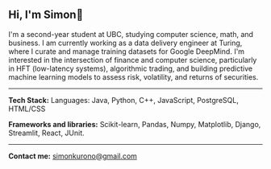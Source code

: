 ## Hi, I'm Simon👋
<!--
**SimonKurono/SimonKurono** is a ✨ _special_ ✨ repository because its `README.md` (this file) appears on your GitHub profile.

Here are some ideas to get you started:

- 🔭 I’m currently working on ...
- 🌱 I’m currently learning ...
- 👯 I’m looking to collaborate on ...
- 🤔 I’m looking for help with ...
- 💬 Ask me about ...
- 📫 How to reach me: ...
- 😄 Pronouns: ...
- ⚡ Fun fact: ...
-->
I'm a second-year student at UBC, studying computer science, math, and business. I am currently working as a data delivery engineer at Turing, where I curate and manage training datasets for Google DeepMind. I'm interested in the intersection of finance and computer science, particularly in HFT (low-latency systems), algorithmic trading, and building predictive machine learning models to assess risk, volatility, and returns of securities. 

---
**Tech Stack:**
Languages: Java, Python, C++, JavaScript, PostgreSQL, HTML/CSS

**Frameworks and libraries:**
Scikit-learn, Pandas, Numpy, Matplotlib, Django, Streamlit, React, JUnit. 

---
**Contact me:**
simonkurono@gmail.com


